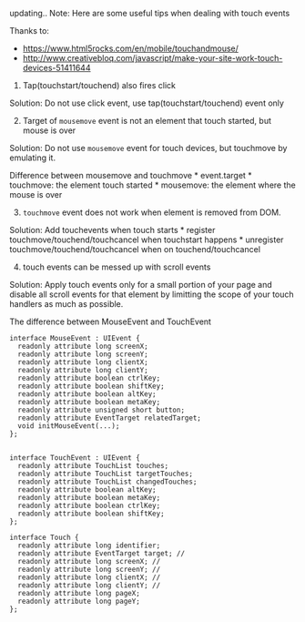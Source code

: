 updating..
Note: Here are some useful tips when dealing with touch events

Thanks to: 
  - https://www.html5rocks.com/en/mobile/touchandmouse/
  - http://www.creativebloq.com/javascript/make-your-site-work-touch-devices-51411644

1. Tap(touchstart/touchend) also fires click
  
  Solution: Do not use click event, use tap(touchstart/touchend) event only

2. Target of `mousemove` event is not an element that touch started, but mouse is over

  Solution: Do not use `mousemove` event for touch devices, but touchmove by emulating it.

   Difference between mousemove and touchmove
    * event.target
      * touchmove: the element touch started
      * mousemove: the element where the mouse is over

3. `touchmove` event does not work when element is removed from DOM.

  Solution:  Add touchevents when touch starts
    * register touchmove/touchend/touchcancel when touchstart happens
    * unregister touchmove/touchend/touchcancel when on touchend/touchcancel

4. touch events can be messed up with scroll events

  Solution: Apply touch events only for a small portion of your page and disable all scroll events for that element by limitting the scope of your touch handlers as much as possible.


The difference between MouseEvent and TouchEvent

    interface MouseEvent : UIEvent {
      readonly attribute long screenX;
      readonly attribute long screenY;
      readonly attribute long clientX;
      readonly attribute long clientY;
      readonly attribute boolean ctrlKey;
      readonly attribute boolean shiftKey;
      readonly attribute boolean altKey;
      readonly attribute boolean metaKey;
      readonly attribute unsigned short button;
      readonly attribute EventTarget relatedTarget;
      void initMouseEvent(...);
    };


    interface TouchEvent : UIEvent {
      readonly attribute TouchList touches;
      readonly attribute TouchList targetTouches;
      readonly attribute TouchList changedTouches;
      readonly attribute boolean altKey;
      readonly attribute boolean metaKey;
      readonly attribute boolean ctrlKey;
      readonly attribute boolean shiftKey;
    };

    interface Touch {
      readonly attribute long identifier;
      readonly attribute EventTarget target; //
      readonly attribute long screenX; //
      readonly attribute long screenY; //
      readonly attribute long clientX; //
      readonly attribute long clientY; //
      readonly attribute long pageX;
      readonly attribute long pageY;
    };


